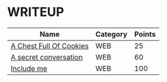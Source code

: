 # WRITEUP

| Name                                                           | Category | Points |
|             --------------------------                         |-----     | ------ |
| [A Chest Full Of Cookies](A%20Chest%20Full%20Of%20Cookies.md)  | WEB      |   25   |
| [A secret conversation](A%20secret%20conversation.md)          | WEB      |   60   |
| [Include me](Include%20me.md)                                  | WEB      |   100  |